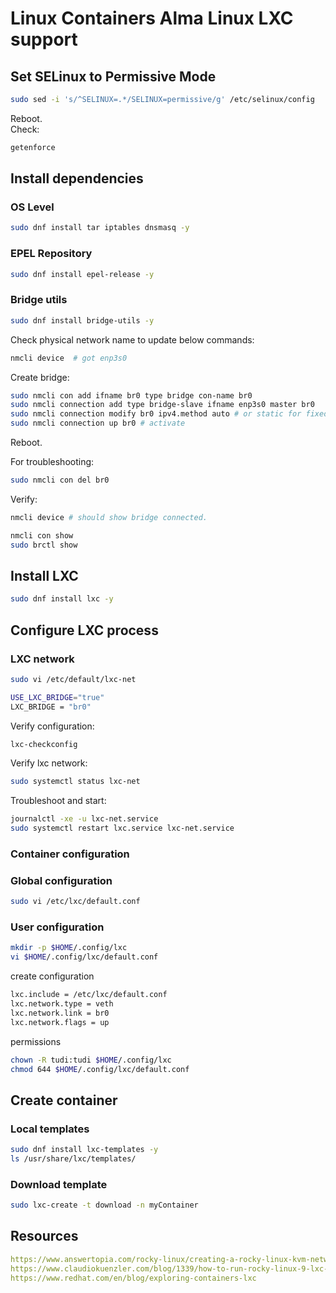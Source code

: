 # Linux Containers Alma Linux LXC support

## Set SELinux to Permissive Mode

```sh
sudo sed -i 's/^SELINUX=.*/SELINUX=permissive/g' /etc/selinux/config
```

Reboot.  
Check:

```sh
getenforce
```

## Install dependencies

### OS Level

```sh
sudo dnf install tar iptables dnsmasq -y
```

### EPEL Repository

```sh
sudo dnf install epel-release -y
```

### Bridge utils

```sh
sudo dnf install bridge-utils -y
```

Check physical network name to update below commands:

```sh
nmcli device  # got enp3s0
```

Create bridge:

```sh
sudo nmcli con add ifname br0 type bridge con-name br0
sudo nmcli connection add type bridge-slave ifname enp3s0 master br0
sudo nmcli connection modify br0 ipv4.method auto # or static for fixed IP
sudo nmcli connection up br0 # activate
```

Reboot.  

For troubleshooting:

```sh
sudo nmcli con del br0
```

Verify:

```sh
nmcli device # should show bridge connected.

nmcli con show
sudo brctl show
```

## Install LXC

```sh
sudo dnf install lxc -y
```

## Configure LXC process

### LXC network

```sh
sudo vi /etc/default/lxc-net 

USE_LXC_BRIDGE="true"
LXC_BRIDGE = "br0"
```

Verify configuration:

```sh
lxc-checkconfig
```

Verify lxc network:

```sh
sudo systemctl status lxc-net
```

Troubleshoot and start:

```sh
journalctl -xe -u lxc-net.service
sudo systemctl restart lxc.service lxc-net.service
```

### Container configuration

### Global configuration

```sh
sudo vi /etc/lxc/default.conf
```

### User configuration

```sh
mkdir -p $HOME/.config/lxc
vi $HOME/.config/lxc/default.conf
```

create configuration

```sh
lxc.include = /etc/lxc/default.conf
lxc.network.type = veth
lxc.network.link = br0
lxc.network.flags = up
```

permissions

```sh
chown -R tudi:tudi $HOME/.config/lxc
chmod 644 $HOME/.config/lxc/default.conf
```

## Create container

### Local templates

```sh
sudo dnf install lxc-templates -y
ls /usr/share/lxc/templates/
```

### Download template

```sh
sudo lxc-create -t download -n myContainer
```

## Resources

```yaml
https://www.answertopia.com/rocky-linux/creating-a-rocky-linux-kvm-networked-bridge-interface/
https://www.claudiokuenzler.com/blog/1339/how-to-run-rocky-linux-9-lxc-container-fix-network-enable-epel-repositories
https://www.redhat.com/en/blog/exploring-containers-lxc
```